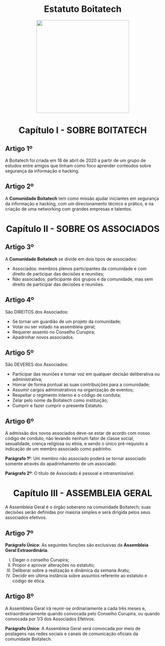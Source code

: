 
<h1 align="center"> Estatuto Boitatech </h1>
<div align='center'>
    <img src='https://i.imgur.com/L9nmyHE.png' width="300" height="300">
</div>

<h1 align="center"> Capítulo I - SOBRE BOITATECH </h1>

## **Artigo 1º**
A Boitatech foi criada em 18 de abril de 2020 a partir de um grupo de estudos entre amigos que tinham como foco aprender conteúdos sobre segurança da informação e hacking.

## **Artigo 2º**
A **Comunidade Boitatech** tem como missão ajudar iniciantes em segurança da informação e hacking, com um direcionamento técnico e prático, e na criação de uma networking com grandes empresas e talentos.

<h1 align="center"> Capítulo II - SOBRE OS ASSOCIADOS </h1>

## **Artigo 3º**
A **Comunidade Boitatech** se divide em dois tipos de associados:

- Associados: membros plenos participantes da comunidade e com direito de participar das decisões e reuniões;
- Não associados: participante dos grupos e da comunidade, mas sem direito de participar das decisões e reuniões.

## **Artigo 4º**
São DIREITOS dos Associados:

- Se tornar um guardião de um projeto da comunidade;
- Votar ou ser votado na assembleia geral;
- Requerer assento no Conselho Curupira;
- Apadrinhar novos associados.

## **Artigo 5º**
São DEVERES dos Associados:

- Participar das reuniões e tomar voz em qualquer decisão deliberativa ou administrativa;
- Honrar de forma pontual as suas contribuições para a comunidade;
- Assumir cargos administrativos na organização de eventos;
- Respeitar o regimento interno e o código de conduta;
- Zelar pelo nome da Boitatech como instituição;
- Cumprir e fazer cumprir o presente Estatuto.

## **Artigo 6º**
A admissão dos  novos associados deve-se estar de acordo com nosso código de conduto, não levando nenhum fator de classe social, sexualidade, crença religiosa ou etnia, e sendo o único pré-requisito a indicação de um membro associado como padrinho.

**Parágrafo 1º**: Um membro não associado poderá se tornar associado somente através do apadrinhamento de um associado.

**Parágrafo 2º**: O título de Associado é pessoal e intransmissível.

<h1 align="center"> Capítulo III - ASSEMBLEIA GERAL </h1>
A Assembleia Geral é o órgão soberano na comunidade Boitatech; suas decisões serão definidas por maioria simples e será dirigida pelos seus associados efetivos.

## **Artigo 7º**
**Parágrafo Único**: As seguintes funções são exclusivas da **Assembleia Geral Extraordinária**.
<ol type="I">
    <li>Eleger o conselho Curupira;</li>
    <li>Propor e aprovar alterações no estatuto;</li>
    <li>Deliberar sobre a realização e dinâmica da semana Aratu;</li>
    <li>Decidir em última instância sobre assuntos referente ao estatuto e código de ética.</li>
</ol>

## **Artigo 8º**
A Assembleia Geral irá reunir-se ordinariamente a cada três meses e, extraordinariamente quando convocada pelo Conselho Curupira, ou quando convocada por 1/3 dos Associados Efetivos.

**Parágrafo Único**: A Assembleia Geral será convocada por meio de postagens nas redes sociais e canais de comunicação oficiais da comunidade Boitatech.
